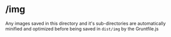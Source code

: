 # /img

Any images saved in this directory and it's sub-directories are automatically minified and optimized before being saved in `dist/img` by the Gruntfile.js
